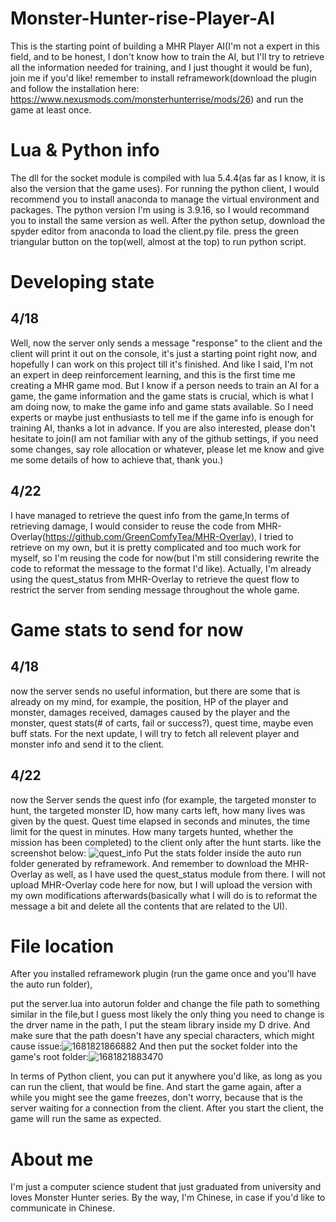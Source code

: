 # Monster-Hunter-rise-Player-AI
This is the starting point of building a MHR Player AI(I'm not a expert in this field, and to be honest, I don't know how to train the AI, but I'll try to retrieve all the information needed for training, and I just thought it would be fun), join me if you'd like!
remember to install reframework(download the plugin and follow the installation here: https://www.nexusmods.com/monsterhunterrise/mods/26) and run the game at least once.
# Lua & Python info
The dll for the socket module is compiled with lua 5.4.4(as far as I know, it is also the version that the game uses).
For running the python client, I would recommend you to install anaconda to manage the virtual environment and packages. The python version I'm using is 3.9.16, so I would recommand you to install the same version as well. After the python setup, download the spyder editor from anaconda to load the client.py file. press the green triangular button on the top(well, almost at the top) to run python script.
# Developing state
## 4/18
Well, now the server only sends a message "response" to the client and the client will print it out on the console, it's just a starting point right now, and hopefully I can work on this project till it's finished. And like I said, I'm not an expert in deep reinforcement learning, and this is the first time me creating a MHR game mod. But I know if a person needs to train an AI for a game, the game information and the game stats is crucial, which is what I am doing now, to make the game info and game stats available. So I need experts or maybe just enthusiasts to tell me if the game info is enough for training AI, thanks a lot in advance. If you are also interested, please don't hesitate to join(I am not familiar with any of the github settings, if you need some changes, say role allocation or whatever, please let me know and give me some details of how to achieve that, thank you.)
## 4/22
I have managed to retrieve the quest info from the game,In terms of retrieving damage, I would consider to reuse the code from MHR-Overlay(https://github.com/GreenComfyTea/MHR-Overlay), I tried to retrieve on my own, but it is pretty complicated and too much work for myself, so I'm reusing the code for now(but I'm still considering rewrite the code to reformat the message to the format I'd like). Actually, I'm already using the quest_status from MHR-Overlay to retrieve the quest flow to restrict the server from sending message throughout the whole game.
# Game stats to send for now
## 4/18
now the server sends no useful information, but there are some that is already on my mind, for example, the position, HP of the player and monster, damages received, damages caused by the player and the monster, quest stats(# of carts, fail or success?), quest time, maybe even buff stats. For the next update, I will try to fetch all relevent player and monster info and send it to the client.
## 4/22
now the Server sends the quest info (for example, the targeted monster to hunt, the targeted monster ID, how many carts left, how many lives was given by the quest. Quest time elapsed in seconds and minutes, the time limit for the quest in minutes. How many targets hunted, whether the mission has been completed) to the client only after the hunt starts. like the screenshot below:
![quest_info](https://user-images.githubusercontent.com/66408806/233784558-668e0914-aac6-4413-a345-ae1d79be571c.png)
Put the stats folder inside the auto run folder generated by reframework. And remember to download the MHR-Overlay as well, as I have used the quest_status module from there. I will not upload MHR-Overlay code here for now, but I will upload the version with my own modifications afterwards(basically what I will do is to reformat the message a bit and delete all the contents that are related to the UI).

# File location
After you installed reframework plugin (run the game once and you'll have the auto run folder),

put the server.lua into autorun folder and change the file path to something similar in the file,but I guess most likely the only thing you need to change is the drver name in the path, I put the steam library inside my D drive. And make sure that the path doesn't have any special characters, which might cause issue:![1681821866882](https://user-images.githubusercontent.com/66408806/232782011-d4037919-3eb0-4b0e-ad47-847b63baefe0.png)
And then put the socket folder into the game's root folder:![1681821883470](https://user-images.githubusercontent.com/66408806/232782156-2af22a25-0c5c-4ac6-9240-41b62e2c208a.png)

In terms of Python client, you can put it anywhere you'd like, as long as you can run the client, that would be fine.
And start the game again, after a while you might see the game freezes, don't worry, because that is the server waiting for a connection from the client. After you start the client, the game will run the same as expected.
# About me
I'm just a computer science student that just graduated from university and loves Monster Hunter series. By the way, I'm Chinese, in case if you'd like to communicate in Chinese.

